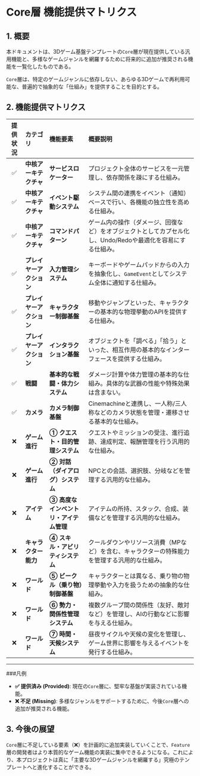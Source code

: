 # Core層 機能提供マトリクス

## 1. 概要

本ドキュメントは、3Dゲーム基盤テンプレートの`Core`層が現在提供している汎用機能と、多様なゲームジャンルを網羅するために将来的に追加が推奨される機能を一覧化したものである。

`Core`層は、特定のゲームジャンルに依存しない、あらゆる3Dゲームで再利用可能な、普遍的で抽象的な「仕組み」を提供することを目的とする。

## 2. 機能提供マトリクス

| 提供状況 | カテゴリ | 機能要素 | 概要説明 |
| :---: | :--- | :--- | :--- |
| ✅ | **中核アーキテクチャ** | **サービスロケーター** | プロジェクト全体のサービスを一元管理し、依存関係を疎にする仕組み。 |
| ✅ | **中核アーキテクチャ** | **イベント駆動システム** | システム間の連携をイベント（通知）ベースで行い、各機能の独立性を高める仕組み。 |
| ✅ | **中核アーキテクチャ** | **コマンドパターン** | ゲーム内の操作（ダメージ、回復など）をオブジェクトとしてカプセル化し、Undo/Redoや最適化を容易にする仕組み。 |
| ✅ | **プレイヤーアクション** | **入力管理システム** | キーボードやゲームパッドからの入力を抽象化し、`GameEvent`としてシステム全体に通知する仕組み。 |
| ✅ | **プレイヤーアクション** | **キャラクター制御基盤** | 移動やジャンプといった、キャラクターの基本的な物理挙動のAPIを提供する仕組み。 |
| ✅ | **プレイヤーアクション** | **インタラクション基盤** | オブジェクトを「調べる」「拾う」といった、相互作用の基本的なインターフェースを提供する仕組み。 |
| ✅ | **戦闘** | **基本的な戦闘・体力システム** | ダメージ計算や体力管理の基本的な仕組み。具体的な武器の性能や特殊効果は含まない。 |
| ✅ | **カメラ** | **カメラ制御基盤** | Cinemachineと連携し、一人称/三人称などのカメラ状態を管理・遷移させる基本的な仕組み。 |
| ❌ | **ゲーム進行** | **① クエスト・目的管理システム** | クエストやミッションの受注、進行追跡、達成判定、報酬管理を行う汎用的な仕組み。 |
| ❌ | **ゲーム進行** | **② 対話（ダイアログ）システム** | NPCとの会話、選択肢、分岐などを管理する汎用的な仕組み。 |
| ❌ | **アイテム** | **③ 高度なインベントリ・アイテム管理** | アイテムの所持、スタック、合成、装備などを管理する汎用的な仕組み。 |
| ❌ | **キャラクター能力** | **④ スキル・アビリティシステム** | クールダウンやリソース消費（MPなど）を含む、キャラクターの特殊能力を管理する汎用的な仕組み。 |
| ❌ | **ワールド** | **⑤ ビークル（乗り物）制御基盤** | キャラクターとは異なる、乗り物の物理挙動や入力を扱うための抽象的な仕組み。 |
| ❌ | **ワールド** | **⑥ 勢力・関係性管理システム** | 複数グループ間の関係性（友好、敵対など）を管理し、AIの行動などに影響を与える仕組み。 |
| ❌ | **ワールド** | **⑦ 時間・天候システム** | 昼夜サイクルや天候の変化を管理し、ゲーム世界に影響を与えるイベントを発行する仕組み。 |

---

###凡例
-   **✅ 提供済み (Provided)**: 現在の`Core`層に、堅牢な基盤が実装されている機能。
-   **❌ 不足 (Missing)**: 多様なジャンルをサポートするために、今後`Core`層への追加が推奨される機能。

## 3. 今後の展望

`Core`層に不足している要素（❌）を計画的に追加実装していくことで、`Feature`層の開発者はより本質的なゲーム機能の実装に集中できるようになる。これにより、本プロジェクトは真に「主要な3Dゲームジャンルを網羅する」究極のテンプレートへと進化することができる。

